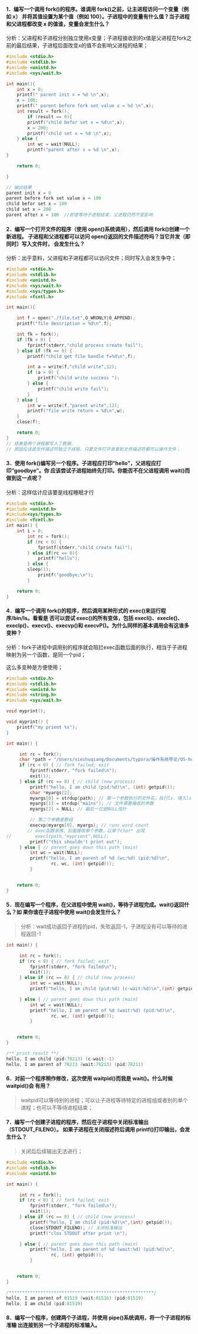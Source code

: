 #### 1．编写一个调用 fork()的程序。谁调用 fork()之前，让主进程访问一个变量（例如 x） 并将其值设置为某个值（例如 100）。子进程中的变量有什么值？当子进程和父进程都改变 x 的值谁，变量会发生什么？

分析：父进程和子进程分别独立使用x变量；子进程接收到的x值是父进程在fork之前的最后结果，子进程后面改变x的值不会影响父进程的结果；

```c
#include <stdio.h>
#include <stdlib.h>
#include <unistd.h>
#include <sys/wait.h> 

int main(){
	int x = 0;
	printf(" parent init x = %d \n",x);
	x = 100;
	printf(" parent before fork set value x = %d \n",x);
	int result = fork();
		if (result == 0){
		printf("child befor set x = %d\n",x);
		x = 200;
		printf("child set x = %d \n",x);
	} else {
		int wc = wait(NULL);
		printf("parent after x = %d \n",x);
}

	return 0;

}

// 输出结果
parent init x = 0 
parent before fork set value x = 100 
child befor set x = 100
child set x = 200 
parent after x = 100  //即使等待子进程结束，父进程仍然不受影响
```

#### 2．编写一个打开文件的程序（使用 open()系统调用），然后调用 fork()创建一个新进程。 子进程和父进程都可以访问 open()返回的文件描述符吗？当它并发（即同时）写入文件时， 会发生什么？

分析：出乎意料，父进程和子进程都可以访问文件；同时写入会发生争夺；

```c
#include <stdio.h>
#include <stdlib.h>
#include <unistd.h>
#include <sys/wait.h> 
#include <sys/types.h>
#include <fcntl.h>

int main(){

	int f = open("./file.txt",O_WRONLY|O_APPEND);
    printf("file description = %d\n",f);

    int fk = fork();
    if (fk < 0) {
        fprintf(stderr,"child process create fail");
    } else if (fk == 0) {
        printf("child get file handle f=%d\n",f);

        int a = write(f,"child write",12);
        if (a > 0) {
            printf("child write success ");
        } else {
            printf("child write fail");
        }
    } else {
        int w = write(f,"parent write",12);
        printf("file write return = %d\n",w);
    }
    close(f);

	return 0;
}
// 结果是两个进程都写入了数据，
// 原因应该是文件描述符独立于线程，只要文件打开谁拿到文件描述符都可以操作文件；

```





#### 3．使用 fork()编写另一个程序。子进程应打印“hello”，父进程应打印“goodbye”。你 应该尝试子进程始终先打印。你能否不在父进程调用 wait()而做到这一点呢？

分析：这样估计应该要是线程睡眠才行

```c
#include <stdio.h>
#include <unistd.h>
#include<sys/types.h>
#include <fcntl.h>
int main() {
	int i = 0;
        int rc = fork();
        if (rc < 0) {
            fprintf(stderr,"child create fail");
        } else if(rc == 0){
            printf("hello");
        } else {
	    sleep(1);
            printf("goodbye;\n");
        }

    return 0;
}


```





#### 4．编写一个调用 fork()的程序，然后调用某种形式的 exec()来运行程序/bin/ls。看看是 否可以尝试 exec()的所有变体，包括 execl()、execle()、execlp()、execv()、execvp()和 execvP()。为什么同样的基本调用会有这谁多变种？

分析：fork子进程中调用别的程序就会阻拦exec函数后面的执行，相当于子进程映射为另一个函数，是同一个pid；

这么多变种是方便使用；

```c
#include <stdio.h>
#include <stdlib.h>
#include <unistd.h>
#include <string.h>
#include <sys/wait.h>

void myprint();

void myprint() {
    printf("my prient %s");
}

int main() {

     int rc = fork();
     char *path = "/Users/xieshuqiang/Documents/typora/操作系统导论/OS-homework/myprient";
     if (rc < 0) { // fork failed; exit
         fprintf(stderr, "fork failed\n");
         exit(1);
     } else if (rc == 0) { // child (new process)
         printf("hello, I am child (pid:%d)\n", (int) getpid());
         char *myargs[2];
         myargs[0] = strdup(path); // 第一个参数执行的文件名，执行ls，填入ls即可，或者/bin/ls
         myargs[1] = strdup("mains"); // 文件需要接收的参数
         myargs[2] = NULL; // 最后一位是NULL指针

         // 第二个参数是数组
         execvp(myargs[0], myargs); // runs word count
        // exec函数家族，后面接收单个参数，以单个char* 出现
//         execl(path,"myprient",NULL);
         printf("this shouldn't print out");
     } else { // parent goes down this path (main)
         int wc = wait(NULL);
         printf("hello, I am parent of %d (wc:%d) (pid:%d)\n",
                 rc, wc, (int) getpid());
         }


    return 0;
}
```



#### 5．现在编写一个程序，在父进程中使用 wait()，等待子进程完成。wait()返回什么？如 果你谁在子进程中使用 wait()会发生什么？ 

> 分析：wait成功返回子进程的pid，失败返回-1，子进程没有可以等待的进程返回-1

```c
int main() {

     int rc = fork();
     if (rc < 0) { // fork failed; exit
         fprintf(stderr, "fork failed\n");
         exit(1);
     } else if (rc == 0) { // child (new process)
         int wc = wait(NULL);
         printf("hello, I am child (pid:%d) (c-wait:%d)\n",(int) getpid(),wc);

     } else { // parent goes down this path (main)
         int wc = wait(NULL);
         printf("hello, I am parent of %d (wait:%d) (pid:%d)\n",
                 rc, wc, (int) getpid());
         }


    return 0;
}

/** print result **/
hello, I am child (pid:78213) (c-wait:-1)
hello, I am parent of 78213 (wait:78213) (pid:78211)
```



####  6．对前一个程序稍作修改，这次使用 waitpid()而我是 wait()。什么时候 waitpid()会 有用？

> waitpid可以等待别的进程；可以让子进程等待特定的进程组或者别的单个进程；也可以不等待进程结束；





####  7．编写一个创建子进程的程序，然后在子进程中关闭标准输出（STDOUT_FILENO）。 如果子进程在关闭描述符后调用 printf()打印输出，会发生什么？

> 关闭后后续输出无法进行；

```c
#include <stdio.h>
#include <stdlib.h>
#include <unistd.h>

int main() {

     int rc = fork();
     if (rc < 0) { // fork failed; exit
         fprintf(stderr, "fork failed\n");
         exit(1);
     } else if (rc == 0) { // child (new process)
         printf("hello, I am child (pid:%d)\n",(int) getpid());
         close(STDOUT_FILENO); // 关闭标准输出
         printf("clos STDOUT after print \n");

     } else { // parent goes down this path (main)
         printf("hello, I am parent of %d (wait:%d) (pid:%d)\n",
                 rc, (int) getpid());
         }


    return 0;
}

/*******************************************************/
hello, I am parent of 81519 (wait:81516) (pid:81519)
hello, I am child (pid:81519)
```





####  8．编写一个程序，创建两个子进程，并使用 pipe()系统调用，将一个子进程的标准输 出连接到另一个子进程的标准输入。